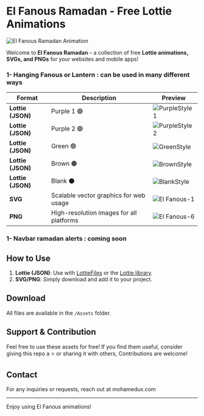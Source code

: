 # El Fanous Ramadan - Free Lottie Animations



![El Fanous Ramadan Animation](preview.gif)

Welcome to **El Fanous Ramadan** – a collection of free **Lottie animations, SVGs, and PNGs** for your websites and mobile apps!

### 1- Hanging Fanous or Lantern : can be used in many different ways 

| Format   | Description                          | Preview |
|----------|--------------------------------------|---------|
| **Lottie (JSON)** | Purple 1 🟣   | ![PurpleStyle1](https://github.com/user-attachments/assets/0ed69184-e501-45f6-aff8-30f7e97e84d4) |
| **Lottie (JSON)** | Purple 2 🟣   | ![PurpleStyle2](https://github.com/user-attachments/assets/05d6711f-a20b-4627-8ccf-6742b56e8bb1) |
| **Lottie (JSON)** |  Green 🟢  |![GreenStyle](https://github.com/user-attachments/assets/8b32c5c1-7189-4068-bae3-f64a73dfc04a)|
| **Lottie (JSON)** | Brown 🟤   | ![BrownStyle](https://github.com/user-attachments/assets/aa5af3ea-761e-411f-a0dd-9c73f2622f98) |
| **Lottie (JSON)** | Blank ⚫   |![BlankStyle](https://github.com/user-attachments/assets/5cf80f8e-dd91-47f4-bac0-45587b133e31) |
| **SVG** | Scalable vector graphics for web usage | ![El Fanous-1](https://github.com/user-attachments/assets/2382b69c-7d5b-48d6-b69c-65de69f2cddf) |
| **PNG** | High-resolution images for all platforms | ![El Fanous-6](https://github.com/user-attachments/assets/1e6fc788-cb65-4028-8ca5-c79edd0084da) |


### 1- Navbar ramadan alerts : coming soon 

## How to Use

1. **Lottie (JSON)**: Use with [LottieFiles](https://lottiefiles.com/) or the [Lottie library](https://airbnb.io/lottie/#/).
2. **SVG/PNG**: Simply download and add it to your project.

## Download
All files are available in the `/Assets` folder.

## Support & Contribution
Feel free to use these assets for free! If you find them useful, consider giving this repo a ⭐ or sharing it with others, Contributions are welcome!

## Contact
For any inquiries or requests, reach out at mohamedux.com

---
Enjoy using El Fanous animations!


